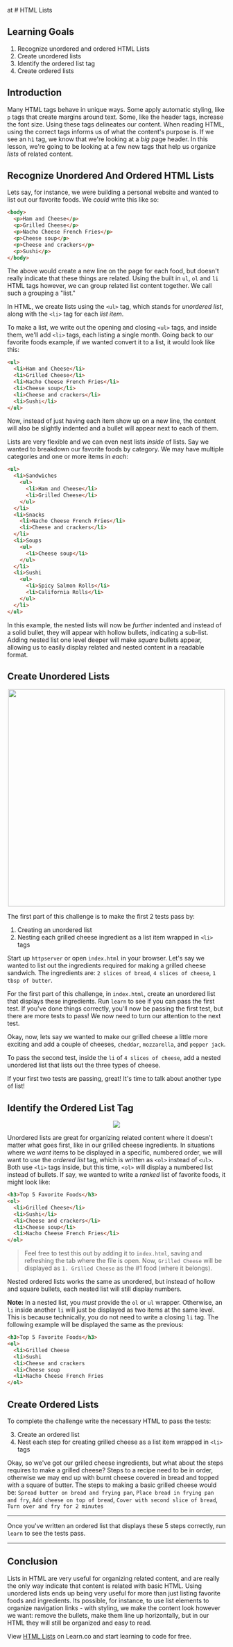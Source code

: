 at # HTML Lists

## Learning Goals

1. Recognize unordered and ordered HTML Lists
2. Create unordered lists
3. Identify the ordered list tag
4. Create ordered lists

## Introduction

Many HTML tags behave in unique ways. Some apply automatic styling, like `p`
tags that create margins around text.  Some, like the header tags, increase the
font size. Using these tags delineates our content. When reading HTML, using the
correct tags informs us of what the content's purpose is. If we see an `h1` tag,
we know that we're looking at a _big_ page header. In this lesson, we're going to
be looking at a few new tags that help us organize _lists_ of related content.

## Recognize Unordered And Ordered HTML Lists

Lets say, for instance, we were building a personal website and wanted to list
out our favorite foods. We _could_ write this like so:

```html
<body>
  <p>Ham and Cheese</p>
  <p>Grilled Cheese</p>
  <p>Nacho Cheese French Fries</p>
  <p>Cheese soup</p>
  <p>Cheese and crackers</p>
  <p>Sushi</p>
</body>
```

The above would create a new line on the page for each food, but doesn't really
indicate that these things are related.  Using the built in `ul`, `ol` and `li`
HTML tags however, we can group related list content together. We call such a
grouping a "list."

In HTML, we create lists using the `<ul>` tag, which stands for _unordered
list_, along with the `<li>` tag for each _list item_.

To make a list, we write out the opening and closing `<ul>` tags, and inside
them, we'll add `<li>` tags, each listing a single month. Going back to our
favorite foods example, if we wanted convert it to a list, it would look like
this:

```HTML
<ul>
  <li>Ham and Cheese</li>
  <li>Grilled Cheese</li>
  <li>Nacho Cheese French Fries</li>
  <li>Cheese soup</li>
  <li>Cheese and crackers</li>
  <li>Sushi</li>
</ul>
```

Now, instead of just having each item show up on a new line, the content will
also be slightly indented and a bullet will appear next to each of them.

Lists are very flexible and we can even nest lists _inside_ of lists. Say we
wanted to breakdown our favorite foods by category. We may have multiple
categories and one or more items in _each_:

```HTML
<ul>
  <li>Sandwiches
    <ul>
      <li>Ham and Cheese</li>
      <li>Grilled Cheese</li>
    </ul>
  </li>
  <li>Snacks
    <li>Nacho Cheese French Fries</li>
    <li>Cheese and crackers</li>
  </li>
  <li>Soups
    <ul>
      <li>Cheese soup</li>
    </ul>
  </li>
  <li>Sushi
    <ul>
      <li>Spicy Salmon Rolls</li>
      <li>California Rolls</li>
    </ul>
  </li>
</ul>
```

In this example, the nested lists will now be _further_ indented and instead of
a solid bullet, they will appear with hollow bullets, indicating a sub-list.
Adding nested list one level deeper will make _square_ bullets appear, allowing
us to easily display related and nested content in a readable format.

## Create Unordered Lists

<p align="center">
  <img width="500" src="https://curriculum-content.s3.amazonaws.com/html-fundamendals/html-lists-lab/Image_62_HTML%20Lab_Recipe.png"/>
</p>

The first part of this challenge is to make the first 2 tests pass by:

1. Creating an unordered list 
2. Nesting each grilled cheese ingredient as a list item wrapped in `<li>` tags

Start up `httpserver` or open `index.html` in your browser. Let's say we wanted
to list out the ingredients required for making a grilled cheese sandwich.  The
ingredients are: `2 slices of bread`, `4 slices of cheese`, `1 tbsp of butter`.

For the first part of this challenge, in `index.html`, create an unordered list
that displays these ingredients. Run `learn` to see if you can pass the first
test. If you've done things correctly, you'll now be passing the first test,
but there are more tests to pass! We now need to turn our attention to the next
test.

Okay, now, lets say we wanted to make our grilled cheese a little more exciting
and add a couple of cheeses, `cheddar`, `mozzarella`, and `pepper jack`.

To pass the second test, inside the `li` of `4 slices of cheese`, add a nested
unordered list that lists out the three types of cheese.

If your first two tests are passing, great! It's time to talk about another type
of list!

## Identify the Ordered List Tag

<p align="center">
  <img src="https://i.imgflip.com/28mpcx.jpg"/>
</p>

Unordered lists are great for organizing related content where it doesn't matter
what goes first, like in our grilled cheese ingredients.  In situations where we
_want_ items to be displayed in a specific, numbered order, we will want to use
the _ordered list_ tag, which is written as `<ol>` instead of `<ul>`. Both use
`<li>` tags inside, but this time, `<ol>` will display a numbered list instead
of bullets. If say, we wanted to write a _ranked_ list of favorite foods, it
might look like:

```HTML
<h3>Top 5 Favorite Foods</h3>
<ol>
  <li>Grilled Cheese</li>
  <li>Sushi</li>
  <li>Cheese and crackers</li>
  <li>Cheese soup</li>
  <li>Nacho Cheese French Fries</li>
</ol>
```

> Feel free to test this out by adding it to `index.html`, saving and refreshing
> the tab where the file is open. Now, `Grilled Cheese` will be displayed as `1.
> Grilled Cheese` as the #1 food (where it belongs).

Nested ordered lists works the same as unordered, but instead of hollow and
square bullets, each nested list will still display numbers.

**Note:** In a nested list, you _must_ provide the `ol` or `ul` wrapper.  Otherwise, an
`li` inside another `li` will just be displayed as two items at the same level.
This is because technically, you do not need to write a closing `li` tag.  The
following example will be displayed the same as the previous:

```HTML
<h3>Top 5 Favorite Foods</h3>
<ol>
  <li>Grilled Cheese
  <li>Sushi
  <li>Cheese and crackers
  <li>Cheese soup
  <li>Nacho Cheese French Fries
</ol>
```

## Create Ordered Lists

To complete the challenge write the necessary HTML to pass the tests:

3. Create an ordered list 
4. Nest each step for creating grilled cheese as a list item wrapped in `<li>` tags

Okay, so we've got our grilled cheese ingredients, but what about the steps
requires to make a grilled cheese? Steps to a recipe need to be
in order, otherwise we may end up with burnt cheese covered in bread and topped
with a square of butter. The steps to making a basic grilled cheese would be:
`Spread butter on bread and frying pan`, `Place bread in frying pan and fry`,
`Add cheese on top of bread`, `Cover with second slice of bread`, `Turn over and
fry for 2 minutes`

***
Once you've written an ordered list that displays these 5 steps correctly, run `learn` 
to see the tests pass.
***

## Conclusion

Lists in HTML are very useful for organizing related content, and are really the
only way indicate that content is related with basic HTML.  Using unordered
lists ends up being very useful for more than just listing favorite foods and
ingredients.  Its possible, for instance, to use list elements to organize
navigation links - with styling, we make the content look however we want:
remove the bullets, make them line up horizontally, but in our HTML they will
still be organized and easy to read.

<p data-visibility='hidden'>View <a href='https://learn.co/lessons/html-lists' title='HTML Lists'>HTML Lists</a> on Learn.co and start learning to code for free.</p>



